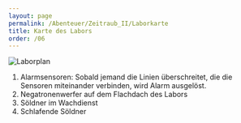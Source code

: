 ```yaml
---
layout: page
permalink: /Abenteuer/Zeitraub_II/Laborkarte
title: Karte des Labors
order: /06
---
```


<img alt="Laborplan" src="{{ site.baseurl }}/assets/images/abenteuer/zeitraub2/laborplan.webp" />

1. Alarmsensoren: Sobald jemand die Linien überschreitet, die die Sensoren miteinander verbinden, wird Alarm ausgelöst.
2. Negatronenwerfer auf dem Flachdach des Labors
3. Söldner im Wachdienst
4. Schlafende Söldner
